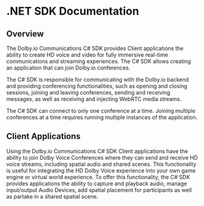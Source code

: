 # .NET SDK Documentation

## Overview

The Dolby.io Communications C# SDK provides Client applications the ability to create HD voice and video for fully immersive real-time communications and streaming experiences. The C# SDK allows creating an application that can join Dolby.io conferences.

The C# SDK is responsible for communicating with the Dolby.io backend and providing conferencing functionalities, such as opening and closing sessions, joining and leaving conferences, sending and receiving messages, as well as receiving and injecting WebRTC media streams.

The C# SDK can connect to only one conference at a time. Joining multiple conferences at a time requires running multiple instances of the application.

## Client Applications

Using the Dolby.io Communications C# SDK Client applications have the ability to join Dolby Voice Conferences where they can send and receive HD voice streams, including spatial audio and shared scenes. This functionality is useful for integrating the HD Dolby Voice experience into your own game engine or virtual world experience. To offer this functionality, the C# SDK provides applications the ability to capture and playback audio, manage input/output Audio Devices, add spatial placement for participants as well as partake in a shared spatial scene.
